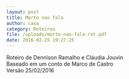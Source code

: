 ```yaml
---
layout: post
title: Morto nao fala
author: casa
category: Roteiros
file: /uploads/morto-nao-fala-rot.pdf
date: 2016-02-25 19:27:25
---
```

Roteiro de Dennison Ramalho e Cláudia Jouvin\
Baseado em um conto de Marco de Castro\
Versão 25/02/2016